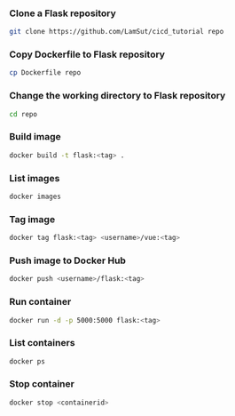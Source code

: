 ### Clone a Flask repository
```bash
git clone https://github.com/LamSut/cicd_tutorial repo
```
### Copy Dockerfile to Flask repository
```bash
cp Dockerfile repo
```
### Change the working directory to Flask repository
```bash
cd repo
```
### Build image
```bash
docker build -t flask:<tag> .
```
### List images
```bash
docker images
```
### Tag image
```bash
docker tag flask:<tag> <username>/vue:<tag> 
```
### Push image to Docker Hub
```bash
docker push <username>/flask:<tag>  
```
### Run container
```bash
docker run -d -p 5000:5000 flask:<tag>
```
### List containers
```bash
docker ps
```
### Stop container
```bash
docker stop <containerid>
```